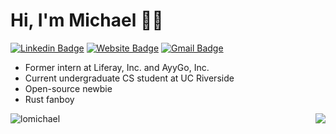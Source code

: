 # Hi, I'm Michael 👋🏼
[![Linkedin Badge](https://img.shields.io/badge/-mikealo-blue?style=flat&logo=Linkedin&logoColor=white&link=https://www.linkedin.com/in/mikealo/)](https://www.linkedin.com/in/mikealo/)
[![Website Badge](https://img.shields.io/badge/-lomikee.com-47CCCC?style=flat&logo=Google-Chrome&logoColor=white&link=https://lomikee.com)](https://lomikee.com)
[![Gmail Badge](https://img.shields.io/badge/-lomic8-c14438?style=flat&logo=Gmail&logoColor=white&link=mailto:lomic8@gmail.com)](mailto:lomic8@gmail.com)
<img src="https://komarev.com/ghpvc/?username=lomichael&style=flat-square&color=blue" alt=""/>

* Former intern at Liferay, Inc. and AyyGo, Inc.
* Current undergraduate CS student at UC Riverside
* Open-source newbie
* Rust fanboy

<p align="left"> <img src="https://github-readme-stats.vercel.app/api?username=lomichael&show_icons=true&theme=gruvbox" alt="lomichael" />
<img align="right" src="https://c.tenor.com/l_tQP6gd9AYAAAAC/hbo-watching.gif" />
